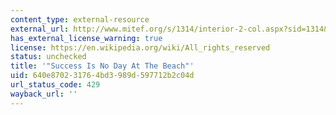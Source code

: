 ```yaml
---
content_type: external-resource
external_url: http://www.mitef.org/s/1314/interior-2-col.aspx?sid=1314&gid=5&pgid=5815
has_external_license_warning: true
license: https://en.wikipedia.org/wiki/All_rights_reserved
status: unchecked
title: '"Success Is No Day At The Beach"'
uid: 640e8702-3176-4bd3-989d-597712b2c04d
url_status_code: 429
wayback_url: ''
---
```

